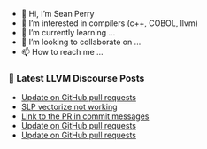 - 👋 Hi, I’m Sean Perry
- 👀 I’m interested in compilers (c++, COBOL, llvm)
- 🌱 I’m currently learning ...
- 💞️ I’m looking to collaborate on ...
- 📫 How to reach me ...

<!---
s66perry/s66perry is a ✨ special ✨ repository because its `README.md` (this file) appears on your GitHub profile.
You can click the Preview link to take a look at your changes.
--->
### 📕 Latest LLVM Discourse Posts

<!-- DISCOURSE-LLVM:START -->
- [Update on GitHub pull requests](https://discourse.llvm.org/t/update-on-github-pull-requests/71540?page=6#post_104)
- [SLP vectorize not working](https://discourse.llvm.org/t/slp-vectorize-not-working/73309#post_4)
- [Link to the PR in commit messages](https://discourse.llvm.org/t/link-to-the-pr-in-commit-messages/73310#post_4)
- [Update on GitHub pull requests](https://discourse.llvm.org/t/update-on-github-pull-requests/71540?page=6#post_103)
- [Update on GitHub pull requests](https://discourse.llvm.org/t/update-on-github-pull-requests/71540?page=6#post_102)
<!-- DISCOURSE-LLVM:END -->
